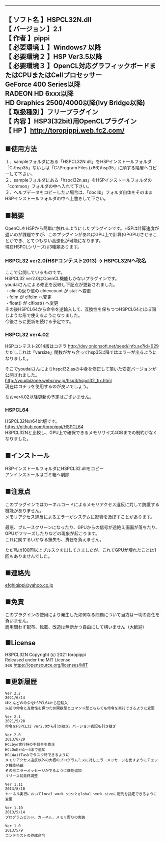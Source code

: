 --------------------------------------------------------------------------  【  ソフト名   】HSPCL32N.dll  【 バージョン  】2.1  【    作者     】pippi  【  必要環境１ 】Windows7 以降  【  必要環境２ 】HSP Ver3.5以降  【  必要環境３ 】OpenCL対応グラフィックボードまたはCPUまたはCellプロセッサー  			GeForce 400 Series以降  			RADEON HD 6xxx以降  			HD Graphics 2500/4000以降(Ivy Bridge以降)  【  取扱種別   】フリープラグイン  【    内容     】HSP3(32bit)用OpenCLプラグイン  【     HP      】http://toropippi.web.fc2.com/  --------------------------------------------------------------------------    ## ■使用方法  １、sampleフォルダにある「HSPCL32N.dll」をHSPインストールフォルダ「C:\hsp35」ないしは「C:\Program Files (x86)\hsp35」に順ずる階層へコピーして下さい。  ２、sampleフォルダにある「hspcl32n.as」をHSPインストールフォルダの「common」フォルダの中へ入れて下さい。  ３、ヘルプデータをコピーしたい場合は、「doclib」フォルダ自体をそのままHSPインストールフォルダの中へ上書きして下さい。      ## ■概要    OpenCLをHSPから簡単に触れるようにしたプラグインです。HSPは計算速度が遅いのが課題ですが、このプラグインがあればGPU上で計算(GPGPU)させることができ、とてつもない高速化が可能になります。    現在HSPCLシリーズは3種類あります。    ### HSPCL32 ver2.0(HSPコンテスト2013) → HSPCL32Nへ改名    ここで公開しているものです。    HSPCL32 ver2.0はOpenCL機能しかないプラグインです。    youdaiさんによる修正を反映し下記点が更新されました。    ・cliniの返り値の cldevcount が stat へ変更    ・fdim が clfdim へ変更    ・float() が clfloat() へ変更    その後HSPCL64から命令を逆輸入して、互換性を保ちつつHSPCL64とほぼ同じような形で使えるようになりました。    今後さらに更新を続ける予定です。    ### HSPCL32 ver4.02    HSPコンテスト2014版はコチラ  http://dev.onionsoft.net/seed/info.ax?id=929    ただしこれは「varsize」関数がかち合ってhsp35以降ではエラーが出るようになりました。      そこでyoudaiさんによりhspcl32.asの中身を修正して頂いた安定バージョンが公開されました。    http://youdaizone.webcrow.jp/hsp3/hspcl32_fix.html    現在はコチラを使用するのが良いでしょう。      なおver4.02以降更新の予定はございません。    ### HSPCL64  HSPCL32Nの64bit版です。    https://github.com/toropippi/HSPCL64    HSPCL32Nと比較し、GPU上で確保できるメモリサイズ4GBまでの制約がなくなりました。    ## ■インストール  HSPインストールフォルダにHSPCL32.dllをコピー  アンインストールはゴミ箱へ削除    ## ■注意点  このプラグインではカーネルコードによるメモリアクセス違反に対して防護する機能がありません。  メモリアクセス違反によるエラーがシステムに影響を及ぼすことがあります。    最悪、ブルースクリーンになったり、GPUからの信号が途絶え画面が落ちたり、GPUがフリーズしたりなどの現象が起こります。  これに関するいかなる損失も、責任を負えません。    ただ私は100回以上ブルスクを出してきましたが、これでGPUが壊れたことは1回もありませんでした。    ## ■連絡先  efghiqippi@yahoo.co.jp    ## ■免責  このプラグインの使用により発生した如何なる問題について当方は一切の責任を負いません。  商用問わず配布、転載、改造は無断かつ自由にして構いません（大歓迎）    ## ■License  HSPCL32N Copyright (c) 2021 toropippi  Released under the MIT License  see https://opensource.org/licenses/MIT    ## ■更新履歴  	Ver 2.2  	2021/6/14	ほとんどの命令をHSPCL64から逆輸入  	以前の命令と互換性を保つため関数型とコマンド型どちらでも命令を実行できるように変更  		Ver 2.1  	2021/5/28	命令をHSPCL32 ver2.0から引き継ぎ。バージョン表記も引き継ぎ  		Ver 2.0	2013/8/29	HCLbye実行時の不具合を修正	HCLDoKrn1～3まで追加	HCLWaitTaskでタスク待できるように	メモリアクセス違反以外の大概のプログラムミスに対しエラーメッセージを出すようにチェック機能搭載	その他エラーメッセージがでるように機能追加	リリース前最終調整		Ver 1.11	2013/8/10	カーネル実行においてlocal_work_sizeとglobal_work_sizeに配列を指定できるように変更		Ver 1.10	2013/5/14	プログラムビルド、カーネル、メモリ周りの実装		Ver 1.0	2013/5/9	コンテキストの作成命令